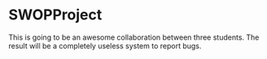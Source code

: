 # SWOPProject

This is going to be an awesome collaboration between three students.
The result will be a completely useless system to report bugs.
